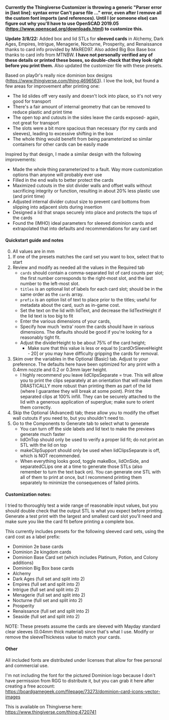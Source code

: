 **Currently the Thingiverse Customizer is throwing a generic "Parser error in [last line]: syntax error Can't parse file ..." error, even after I remove all the custom font imports (and references). Until I (or someone else) can figure out why you'll have to use OpenSCAD 2019.05 (https://www.openscad.org/downloads.html) to customize this.**

**Update 3/8/22:** Added box and lid STLs for **sleeved cards** in Alchemy, Dark Ages, Empires, Intrigue, Menagerie, Nocturne, Prosperity, and Renaissance thanks to card info provided by MikRED97. Also added Big Box Base box thanks to card info from MTNBW. **I have not personally verified any of these details or printed these boxes, so double-check that they look right before you print them.** Also updated the customizer file with these presets.

Based on play0r's really nice dominion box designs (https://www.thingiverse.com/thing:4696563). I love the look, but found a few areas for improvement after printing one:
- The lid slides off very easily and doesn't lock into place, so it's not very good for transport
- There's a fair amount of internal geometry that can be removed to reduce plastic and print time
- The open top and cutouts in the sides leave the cards exposed- again, not great for transport
- The slots were a bit more spacious than necessary (for my cards and sleeves), leading to excessive shifting in the box
- The whole thing would benefit from being parameterized so similar containers for other cards can be easily made


Inspired by that design, I made a similar design with the following improvements:
- Made the whole thing parameterized to a fault. Way more customization options than anyone will probably ever use
- Filled in the end walls to better protect the cards
- Maximized cutouts in the slot divider walls and offset walls without sacrificing integrity or function, resulting in about 20% less plastic use (and print time)
- Adjusted internal divider cutout size to prevent card bottoms from slipping into adjacent slots during insertion
- Designed a lid that snaps securely into place and protects the tops of the cards
- Found the (IMHO) ideal parameters for sleeved dominion cards and extrapolated that into defaults and recommendations for any card set

#### Quickstart guide and notes
0. All values are in mm
1. If one of the presets matches the card set you want to box, select that to start
2. Review and modify as needed all the values in the Required tab
    - `cards` should contain a comma-separated list of card counts per slot; the first number corresponds to the right-most slot, and the last number to the left-most slot.
    - `titles` is an optional list of labels for each card slot; should be in the same order as the `cards` array.
    - `prefix` is an option list of text to place prior to the titles; useful for metadata about the card, such as in-game cost.
    - Set the text on the lid with lidText, and decrease the lidTextHeight if the lid text is too big to fit
    - Enter the various dimensions of your cards,
    - Specify how much 'extra' room the cards should have in various dimensions. The defaults should be good if you're looking for a reasonably tight fit.
    - Adjust the dividerHeight to be about 75% of the card height;
        - Make sure that this value is less or equal to [cardOrSleeveHeight - 20] or you may have difficulty gripping the cards for removal.
3. Skim over the variables in the Optional (Basic) tab. Adjust to your preference. The defaults here have been optimized for any print with a 0.4mm nozzle and 0.2 or 0.3mm layer height.
    - I highly recommend you leave lidClipsSeparate = true. This will allow you to print the clips separately at an orientation that will make them DRASTICALLY more robust than printing them as part of the lid (where I guarantee they will break at some point). Print the separated clips at 100% infill. They can be securely attached to the lid with a generous application of superglue; make sure to orient them correctly.
4. Skip the Optional (Advanced) tab; these allow you to modify the offset wall cutouts if you need to, but you shouldn't need to.
5. Go to the Components to Generate tab to select what to generate
    - You can turn off the side labels and lid text to make the previews generate much faster
    - lidOnTop should only be used to verify a proper lid fit; do not print an STL with the lid on top
    - makeClipSupport should only be used when lidClipsSeparate is off, which is NOT recommended.
    - When everything looks good, toggle makeBox, lidOnSide, and separatedCLips one at a time to generate those STLs (also remember to turn the text back on). You can generate one STL with all of them to print at once, but I recommend printing them separately to minimize the consequences of failed prints.


#### Customization notes:
I tried to thoroughly test a wide range of reasonable input values, but you should double check that the output STL is what you expect before printing. Generate a test print with the largest and smallest card slot you'll need and make sure you like the card fit before printing a complete box.

This currently includes presets for the following sleeved card sets, using the card cost as a label prefix:
- Dominion 2e base cards
- Dominion 2e kingdom cards
- Dominion Base Card set (which includes Platinum, Potion, and Colony additions)
- Dominion Big Box base cards
- Alchemy
- Dark Ages (full set and split into 2)
- Empires (full set and split into 2)
- Intrigue (full set and split into 2)
- Menagerie (full set and split into 2)
- Nocturne (full set and split into 2)
- Prosperity
- Renaissance (full set and split into 2)
- Seaside (full set and split into 2)

NOTE: These presets assume the cards are sleeved with Mayday standard clear sleeves (0.04mm thick material) since that's what I use. Modify or remove the sleeveThickness value to match your cards.


#### Other
All included fonts are distributed under licenses that allow for free personal and commercial use.

I'm not including the font for the pictured Dominion logo because I don't have permission from RGG to distribute it, but you can grab it here after creating a free account: https://boardgamegeek.com/filepage/73273/dominion-card-icons-vector-images

This is available on Thingiverse here: https://www.thingiverse.com/thing:4720741
